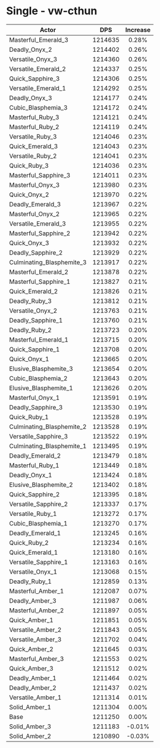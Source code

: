# Single - vw-cthun
| Actor | DPS | Increase |
|---|:---:|:---:|
|Masterful_Emerald_3|1214635|0.28%|
|Deadly_Onyx_2|1214402|0.26%|
|Versatile_Onyx_3|1214360|0.26%|
|Versatile_Emerald_2|1214337|0.25%|
|Quick_Sapphire_3|1214306|0.25%|
|Versatile_Emerald_1|1214292|0.25%|
|Deadly_Onyx_3|1214177|0.24%|
|Cubic_Blasphemia_3|1214172|0.24%|
|Masterful_Ruby_3|1214121|0.24%|
|Masterful_Ruby_2|1214119|0.24%|
|Versatile_Ruby_3|1214046|0.23%|
|Quick_Emerald_3|1214043|0.23%|
|Versatile_Ruby_2|1214041|0.23%|
|Quick_Ruby_3|1214036|0.23%|
|Masterful_Sapphire_3|1214011|0.23%|
|Masterful_Onyx_3|1213980|0.23%|
|Quick_Onyx_2|1213970|0.22%|
|Deadly_Emerald_3|1213967|0.22%|
|Masterful_Onyx_2|1213965|0.22%|
|Versatile_Emerald_3|1213955|0.22%|
|Masterful_Sapphire_2|1213942|0.22%|
|Quick_Onyx_3|1213932|0.22%|
|Deadly_Sapphire_2|1213929|0.22%|
|Culminating_Blasphemite_3|1213917|0.22%|
|Masterful_Emerald_2|1213878|0.22%|
|Masterful_Sapphire_1|1213827|0.21%|
|Quick_Emerald_2|1213826|0.21%|
|Deadly_Ruby_3|1213812|0.21%|
|Versatile_Onyx_2|1213763|0.21%|
|Deadly_Sapphire_1|1213760|0.21%|
|Deadly_Ruby_2|1213723|0.20%|
|Masterful_Emerald_1|1213715|0.20%|
|Quick_Sapphire_1|1213708|0.20%|
|Quick_Onyx_1|1213665|0.20%|
|Elusive_Blasphemite_3|1213654|0.20%|
|Cubic_Blasphemia_2|1213643|0.20%|
|Elusive_Blasphemite_1|1213626|0.20%|
|Masterful_Onyx_1|1213591|0.19%|
|Deadly_Sapphire_3|1213530|0.19%|
|Quick_Ruby_1|1213528|0.19%|
|Culminating_Blasphemite_2|1213528|0.19%|
|Versatile_Sapphire_3|1213522|0.19%|
|Culminating_Blasphemite_1|1213495|0.19%|
|Deadly_Emerald_2|1213479|0.18%|
|Masterful_Ruby_1|1213449|0.18%|
|Deadly_Onyx_1|1213424|0.18%|
|Elusive_Blasphemite_2|1213402|0.18%|
|Quick_Sapphire_2|1213395|0.18%|
|Versatile_Sapphire_2|1213337|0.17%|
|Versatile_Ruby_1|1213272|0.17%|
|Cubic_Blasphemia_1|1213270|0.17%|
|Deadly_Emerald_1|1213245|0.16%|
|Quick_Ruby_2|1213234|0.16%|
|Quick_Emerald_1|1213180|0.16%|
|Versatile_Sapphire_1|1213163|0.16%|
|Versatile_Onyx_1|1213068|0.15%|
|Deadly_Ruby_1|1212859|0.13%|
|Masterful_Amber_1|1212087|0.07%|
|Deadly_Amber_3|1211987|0.06%|
|Masterful_Amber_2|1211897|0.05%|
|Quick_Amber_1|1211851|0.05%|
|Versatile_Amber_2|1211843|0.05%|
|Versatile_Amber_3|1211702|0.04%|
|Quick_Amber_2|1211645|0.03%|
|Masterful_Amber_3|1211553|0.02%|
|Quick_Amber_3|1211512|0.02%|
|Deadly_Amber_1|1211464|0.02%|
|Deadly_Amber_2|1211437|0.02%|
|Versatile_Amber_1|1211314|0.01%|
|Solid_Amber_1|1211304|0.00%|
|Base|1211250|0.00%|
|Solid_Amber_3|1211183|-0.01%|
|Solid_Amber_2|1210890|-0.03%|
